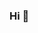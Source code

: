 ### Hi 👋

<!--
**ggg0919/ggg0919** is a ✨ _special_ ✨ repository because its `README.md` (this file) appears on your GitHub profile.

Here are some ideas to get you started:

- 😄 我是高体民，福州大学2018级计算机专业在读。
- 🌱 我会c和c++，目前正在自学java
- 🤔 喜欢看剧，睡觉，动不动就爱胡思乱想。
- 💬 想在GitHub上学习技术，交朋友。
- 📫 我的邮箱是693960221@qq.com，欢迎与我联系
- ⚡ Fun fact: 一个想要打败拖延症，想写游戏的憨憨。
-->
